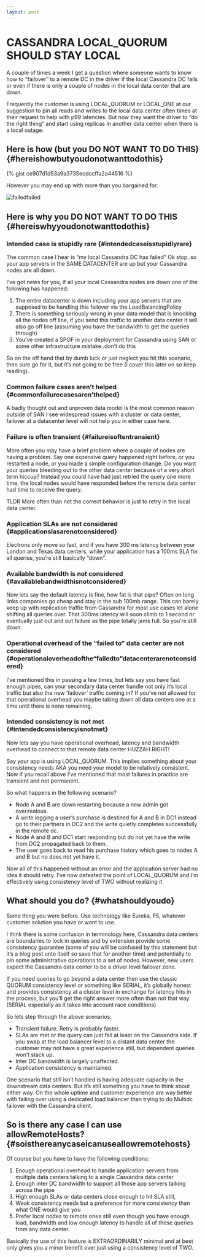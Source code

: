 ```yaml
---
layout: post
---
```

<h1>CASSANDRA LOCAL_QUORUM SHOULD STAY LOCAL</h1>
<p id="0479">
  A couple of times a week I get a question where someone wants to know how to “failover” to a remote DC in the driver if the local Cassandra DC fails or even if there is only a couple of nodes in the local data center that are down.
</p>

<p id="32eb">
  Frequently the customer is using LOCAL_QUORUM or LOCAL_ONE at our suggestion to pin all reads and writes to the local data center often times at their request to help with p99 latencies. But now they want the driver to “do the right thing” and start using replicas in another data center when there is a local outage.
</p>

## Here is how (but you DO NOT WANT TO DO THIS) {#hereishowbutyoudonotwanttodothis}

{% gist ce907d1d53a9a3735ecdccffa2a44516 %}

However you may end up with more than you bargained for.

![failed](http://i.imgur.com/isSMZbs.jpg)failed

## Here is why you DO NOT WANT TO DO THIS {#hereiswhyyoudonotwanttodothis}

### Intended case is stupidly rare {#intendedcaseisstupidlyrare}

The common case I hear is “my local Cassandra DC has failed” Ok stop..so your app servers in the SAME DATACENTER are up but your Cassandra nodes are all down.

I’ve got news for you, if all your local Cassandra nodes are down one of the following has happened:

  1. The entire datacenter is down including your app servers that are supposed to be handling this failover via the LoadBalancingPolicy
  2. There is something seriously wrong in your data model that is knocking all the nodes off line, if you send this traffic to another data center it will also go off line (assuming you have the bandwidth to get the queries through)
  3. You’ve created a SPOF in your deployment for Cassandra using SAN or some other infrastructure mistake..don’t do this

So on the off hand that by dumb luck or just neglect you hit this scenario, then sure go for it, but it’s not going to be free (I cover this later on so keep reading).

### Common failure cases aren’t helped {#commonfailurecasesaren’thelped}

A badly thought out and unproven data model is the most common reason outside of SAN I see widespread issues with a cluster or data center, failover at a datacenter level will not help you in either case here.

### Failure is often transient {#failureisoftentransient}

More often you may have a brief problem where a couple of nodes are having a problem. Say one expensive query happened right before, or you restarted a node, or you made a simple configuration change. Do you want your queries bleeding out to the other data center because of a very short term hiccup? Instead you could have had just retried the query one more time, the local nodes would have responded before the remote data center had time to receive the query.

TLDR More often than not the correct behavior is just to retry in the local data center.

### Application SLAs are not considered {#applicationslasarenotconsidered}

Electrons only move so fast, and if you have 300 ms latency between your London and Texas data centers, while your application has a 100ms SLA for all queries, you’re still basically “down”.

### Available bandwidth is not considered {#availablebandwidthisnotconsidered}

Now lets say the default latency is fine, how fat is that pipe? Often on long links companies go cheap and stay in the sub 100mb range. This can barely keep up with replication traffic from Cassandra for most use cases let alone shifting all queries over. That 300ms latency will soon climb to 1 second or eventually just out and out failure as the pipe totally jams full. So you’re still down.

### Operational overhead of the “failed to” data center are not considered {#operationaloverheadofthe“failedto”datacenterarenotconsidered}

I’ve mentioned this in passing a few times, but lets say you have fast enough pipes, can your secondary data center handle not only it’s local traffic but also the new ‘failover’ traffic coming in? If you’ve not allowed for that operational overhead you maybe taking down all data centers one at a time until there is none remaining.

### Intended consistency is not met {#intendedconsistencyisnotmet}

Now lets say you have operational overhead, latency and bandwidth overhead to connect to that remote data center HUZZAH RIGHT!

Say your app is using LOCAL_QUORUM. This implies something about your consistency needs AKA you need your model to be relatively consistent. Now if you recall above I’ve mentioned that most failures in practice are transient and not permanent.

So what happens in the following scenario?

  * Node A and B are down restarting because a new admin got overzealous.
  * A write logging a user’s purchase is destined for A and B in DC1 instead go to their partners in DC2 and the write quietly completes successfully in the remote dc.
  * Node A and B and DC1 start responding but do not yet have the write from DC2 propagated back to them.
  * The user goes back to read his purchase history which goes to nodes A and B but no does not yet have it.

Now all of this happened without an error and the application server had no idea it should retry. I’ve now defeated the point of LOCAL_QUORUM and I’m effectively using consistency level of TWO without realizing it

## What should you do? {#whatshouldyoudo}

Same thing you were before. Use technology like Eureka, F5, whatever customer solution you have or want to use.

I think there is some confusion in terminology here, Cassandra data centers are boundaries to lock in queries and by extension provide some consistency guarantee (some of you will be confused by this statement but it’s a blog post unto itself so save that for another time) and potentially to pin some administrative operations to a set of nodes. However, new users expect the Cassandra data center to be a driver level failover zone.

If you need queries to go beyond a data center then use the classic QUORUM consistency level or something like SERIAL, it’s globally honest and provides consistency at a cluster level in exchange for latency hits in the process, but you’ll get the right answer more often than not that way (SERIAL especially as it takes into account race conditions)

So lets step through the above scenarios:

  * Transient failure. Retry is probably faster.
  * SLAs are met or the query can just fail at least on the Cassandra side. If you swap at the load balancer level to a distant data center the customer may not have a great experience still, but dependent queries won’t stack up.
  * Inter DC bandwidth is largely unaffected.
  * Application consistency is maintained.

One scenario that still isn’t handled is having adequate capacity in the downstream data centers. But it’s still something you have to think about either way. On the whole uptime and customer experience are way better with failing over using a dedicated load balancer than trying to do Multidc failover with the Cassandra client.

## So is there any case I can use allowRemoteHosts? {#soisthereanycaseicanuseallowremotehosts}

Of course but you have to have the following conditions:

  1. Enough operational overhead to handle application servers from multiple data centers talking to a single Cassandra data center
  2. Enough inter DC bandwidth to support all those app servers talking across the pipe
  3. High enough SLAs or data centers close enough to hit SLA still,
  4. Weak consistency needs but a preference for more consistency than what ONE would give you
  5. Prefer local nodes to remote ones still even though you have enough load, bandwidth and low enough latency to handle all of these queries from any data center.

Basically the use of this feature is EXTRAORDINARILY minimal and at best only gives you a minor benefit over just using a consistency level of TWO.
